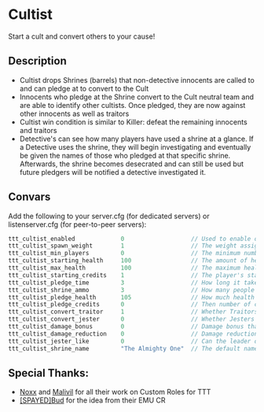 # Cultist

Start a cult and convert others to your cause!

## Description

- Cultist drops Shrines (barrels) that non-detective innocents are called to and can pledge at to convert to the Cult
- Innocents who pledge at the Shrine convert to the Cult neutral team and are able to identify other cultists. Once pledged, they are now against other innocents as well as traitors
- Cultist win condition is similar to Killer: defeat the remaining innocents and traitors
- Detective's can see how many players have used a shrine at a glance. If a Detective uses the shrine, they will begin investigating and eventually be given the names of those who pledged at that specific shrine. Afterwards, the shrine becomes desecrated and can still be used but future pledgers will be notified a detective investigated it.


## Convars

Add the following to your server.cfg (for dedicated servers) or listenserver.cfg (for peer-to-peer servers):

```cpp
ttt_cultist_enabled             0                   // Used to enable or disable the role
ttt_cultist_spawn_weight        1                   // The weight assigned for spawning the role
ttt_cultist_min_players         0                   // The minimum number of player required to spawn the role
ttt_cultist_starting_health     100                 // The amount of health the role starts each round with
ttt_cultist_max_health          100                 // The maximum health of the role
ttt_cultist_starting_credits    1                   // The player's starting credits
ttt_cultist_pledge_time         3                   // How long it takes for someone to join the cult
ttt_cultist_shrine_ammo         3                   // How many people each shrine can convert
ttt_cultist_pledge_health       105                 // How much health the cult pledges get
ttt_cultist_pledge_credits      0                   // Then number of credits pledges start with
ttt_cultist_convert_traitor     1                   // Whether Traitors can join the cult or not
ttt_cultist_convert_jester      0                   // Whether Jesters can join the cult or not
ttt_cultist_damage_bonus        0                   // Damage bonus that the pledges have when they are converted (e.g. 0.5 = 50% more damage)
ttt_cultist_damage_reduction    0                   // Damage reduction that the pledges take when they are converted (e.g. 0.5 = 50% less damage)
ttt_cultist_jester_like         0                   // Can the leader do damage or just the minions?
ttt_cultist_shrine_name         "The Almighty One"  // The default name of the cult

```

## Special Thanks:
- [Noxx](https://steamcommunity.com/id/noxxflame) and [Malivil](https://steamcommunity.com/id/malivil) for all their work on Custom Roles for TTT
- [[SPAYED]Bud](https://steamcommunity.com/id/swerving2kill) for the idea from their EMU CR